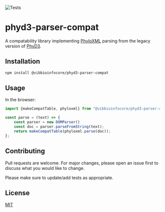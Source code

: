 ![Tests](https://github.com/vibbits/phyd3-parser-compat/actions/workflows/test.yml/badge.svg)

# phyd3-parser-compat

A compatability library implementing [PhyloXML](phyloxml.org/) parsing from the legacy version of [PhyD3](https://phyd3.bioinformatics-core.sites.vib.be).

## Installation

```bash
npm install @vibbioinfocore/phyd3-parser-compat
```

## Usage

In the browser:
```javascript
import {makeCompatTable, phyloxml} from "@vibbioinfocore/phyd3-parser-compat";

const parse = (text) => {
    const parser = new DOMParser()
    const doc = parser.parseFromString(text);
    return makeCompatTable(phyloxml.parse(doc));
};
```

## Contributing
Pull requests are welcome. For major changes, please open an issue first to discuss what you would like to change.

Please make sure to update/add tests as appropriate.

## License
[MIT](https://choosealicense.com/licenses/mit/)
